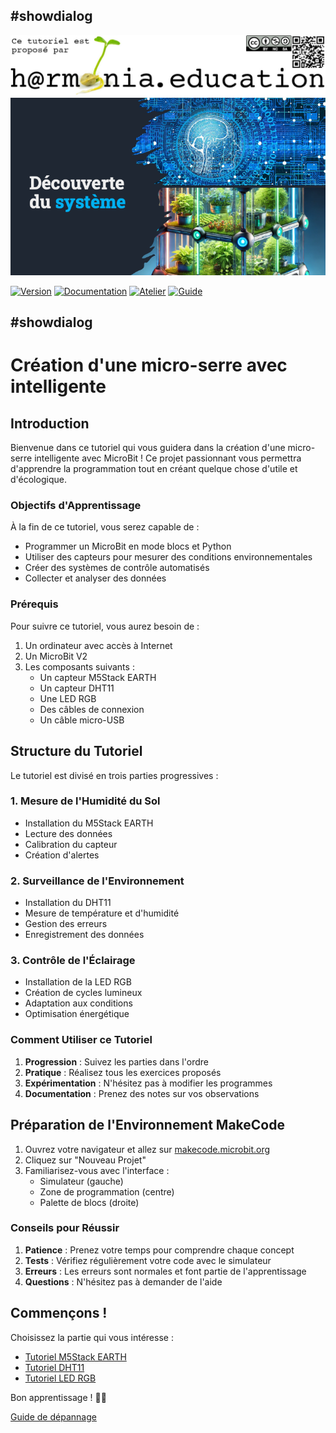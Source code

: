 ## #showdialog

![Logo H@rmonia](https://github.com/ph3n4t3s/1m1-urbanfarm/blob/master/img/Harmonia_v4.jpg?raw=true)
![Atelier 1](https://github.com/ph3n4t3s/1m1-urbanfarm/blob/master/img/Titre.png?raw=true)

[![Version](https://img.shields.io/badge/version-0.1.0-blue.svg)](https://github.com/ph3n4t3s/1m1-urbanfarm/releases)
[![Documentation](https://img.shields.io/badge/docs-updating-green.svg)](README.md)
[![Atelier](https://img.shields.io/badge/analyse-en%20cours-yellow.svg)](introduction-microbit.md)
[![Guide](https://img.shields.io/badge/dev-en%20cours-yellow.svg)](tutoriel-makecode.md)

## #showdialog

# Création d'une micro-serre avec intelligente

## Introduction

Bienvenue dans ce tutoriel qui vous guidera dans la création d'une micro-serre intelligente avec MicroBit ! Ce projet passionnant vous permettra d'apprendre la programmation tout en créant quelque chose d'utile et d'écologique.

### Objectifs d'Apprentissage

À la fin de ce tutoriel, vous serez capable de :
- Programmer un MicroBit en mode blocs et Python
- Utiliser des capteurs pour mesurer des conditions environnementales
- Créer des systèmes de contrôle automatisés
- Collecter et analyser des données

### Prérequis

Pour suivre ce tutoriel, vous aurez besoin de :
1. Un ordinateur avec accès à Internet
2. Un MicroBit V2
3. Les composants suivants :
   - Un capteur M5Stack EARTH
   - Un capteur DHT11
   - Une LED RGB
   - Des câbles de connexion
   - Un câble micro-USB

## Structure du Tutoriel

Le tutoriel est divisé en trois parties progressives :

### 1. Mesure de l'Humidité du Sol
- Installation du M5Stack EARTH
- Lecture des données
- Calibration du capteur
- Création d'alertes

### 2. Surveillance de l'Environnement
- Installation du DHT11
- Mesure de température et d'humidité
- Gestion des erreurs
- Enregistrement des données

### 3. Contrôle de l'Éclairage
- Installation de la LED RGB
- Création de cycles lumineux
- Adaptation aux conditions
- Optimisation énergétique

### Comment Utiliser ce Tutoriel

1. **Progression** : Suivez les parties dans l'ordre
2. **Pratique** : Réalisez tous les exercices proposés
3. **Expérimentation** : N'hésitez pas à modifier les programmes
4. **Documentation** : Prenez des notes sur vos observations

## Préparation de l'Environnement MakeCode

1. Ouvrez votre navigateur et allez sur [makecode.microbit.org](https://makecode.microbit.org/)
2. Cliquez sur "Nouveau Projet"
3. Familiarisez-vous avec l'interface :
   - Simulateur (gauche)
   - Zone de programmation (centre)
   - Palette de blocs (droite)

### Conseils pour Réussir

1. **Patience** : Prenez votre temps pour comprendre chaque concept
2. **Tests** : Vérifiez régulièrement votre code avec le simulateur
3. **Erreurs** : Les erreurs sont normales et font partie de l'apprentissage
4. **Questions** : N'hésitez pas à demander de l'aide

## Commençons !

Choisissez la partie qui vous intéresse :
- [Tutoriel M5Stack EARTH](https://makecode.microbit.org/#tutorial:github:ph3n4t3s/1m1-urbanfarm/tutoriel-m5stack)
- [Tutoriel DHT11](https://makecode.microbit.org/#tutorial:github:ph3n4t3s/1m1-urbanfarm/tutoriel-dht11)
- [Tutoriel LED RGB](https://makecode.microbit.org/#tutorial:github:ph3n4t3s/1m1-urbanfarm/tutoriel-led-rgb)

Bon apprentissage ! 🌱🤖

[Guide de dépannage](https://makecode.microbit.org/#tutorial:github:ph3n4t3s/1m1-urbanfarm/guide-depannage)